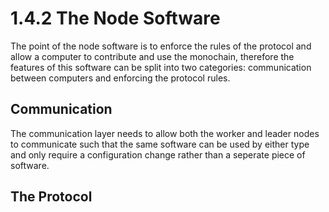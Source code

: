 # 1.4.2 The Node Software

The point of the node software is to enforce the rules of the protocol and allow a computer to contribute and use the monochain, therefore the features of this software can be split into two categories: communication between computers and enforcing the protocol rules.

## Communication

The communication layer needs to allow both the worker and leader nodes to communicate such that the same software can be used by either type and only require a configuration change rather than a seperate piece of software.



## The Protocol
